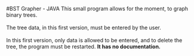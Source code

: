 #BST Grapher - JAVA
This small program allows for the moment, to graph binary trees.
<br>
<br>
The tree data, in this first version, must be entered by the user.
<br>
<br>
In this first version, only data is allowed to be entered, and to delete the tree, the program must be restarted.
<strong> It has no documentation.

